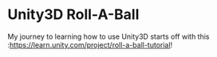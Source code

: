 # Unity3D Roll-A-Ball

My journey to learning how to use Unity3D starts off with this :https://learn.unity.com/project/roll-a-ball-tutorial! 
